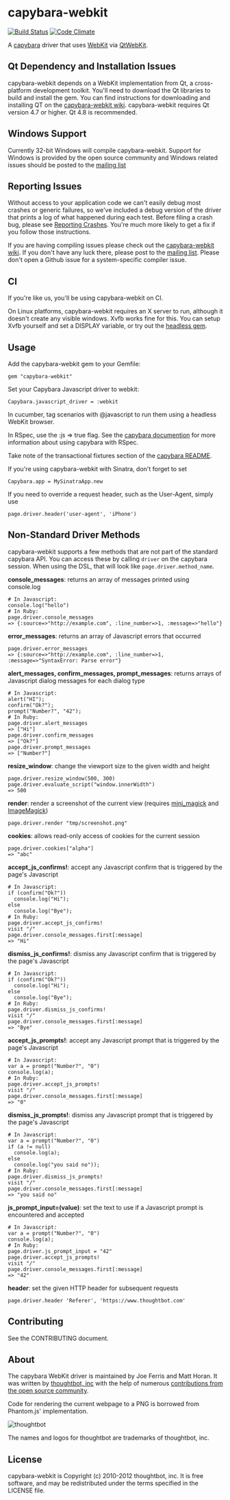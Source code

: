 capybara-webkit
===============

[![Build Status](https://secure.travis-ci.org/thoughtbot/capybara-webkit.png?branch=master)](https://travis-ci.org/thoughtbot/capybara-webkit) [![Code Climate](https://codeclimate.com/badge.png)](https://codeclimate.com/github/thoughtbot/capybara-webkit)

A [capybara](https://github.com/jnicklas/capybara) driver that uses [WebKit](http://webkit.org) via [QtWebKit](http://doc.qt.nokia.com/4.7/qtwebkit.html).

Qt Dependency and Installation Issues
-------------------------------------

capybara-webkit depends on a WebKit implementation from Qt, a cross-platform
development toolkit. You'll need to download the Qt libraries to build and
install the gem. You can find instructions for downloading and installing QT on
the
[capybara-webkit wiki](https://github.com/thoughtbot/capybara-webkit/wiki/Installing-Qt-and-compiling-capybara-webkit).
capybara-webkit requires Qt version 4.7 or higher. Qt 4.8 is recommended.

Windows Support
---------------

Currently 32-bit Windows will compile capybara-webkit. Support for Windows is provided by the open source community and Windows related issues should be posted to the [mailing list](http://groups.google.com/group/capybara-webkit)

Reporting Issues
----------------

Without access to your application code we can't easily debug most crashes or
generic failures, so we've included a debug version of the driver that prints a
log of what happened during each test. Before filing a crash bug, please see
[Reporting Crashes](https://github.com/thoughtbot/capybara-webkit/wiki/Reporting-Crashes).
You're much more likely to get a fix if you follow those instructions.

If you are having compiling issues please check out the
[capybara-webkit wiki](https://github.com/thoughtbot/capybara-webkit/wiki/Installing-Qt-and-compiling-capybara-webkit).
If you don't have any luck there, please post to the
[mailing list](http://groups.google.com/group/capybara-webkit). Please don't
open a Github issue for a system-specific compiler issue.

CI
--

If you're like us, you'll be using capybara-webkit on CI.

On Linux platforms, capybara-webkit requires an X server to run, although it doesn't create any visible windows. Xvfb works fine for this. You can setup Xvfb yourself and set a DISPLAY variable, or try out the [headless gem](https://github.com/leonid-shevtsov/headless).

Usage
-----

Add the capybara-webkit gem to your Gemfile:

    gem "capybara-webkit"

Set your Capybara Javascript driver to webkit:

    Capybara.javascript_driver = :webkit

In cucumber, tag scenarios with @javascript to run them using a headless WebKit browser.

In RSpec, use the :js => true flag. See the [capybara documention](http://rubydoc.info/gems/capybara#Using_Capybara_with_RSpec) for more information about using capybara with RSpec.

Take note of the transactional fixtures section of the [capybara README](https://github.com/jnicklas/capybara/blob/master/README.md).

If you're using capybara-webkit with Sinatra, don't forget to set

    Capybara.app = MySinatraApp.new

If you need to override a request header, such as the User-Agent, simply use

    page.driver.header('user-agent', 'iPhone')

Non-Standard Driver Methods
---------------------------

capybara-webkit supports a few methods that are not part of the standard capybara API. You can access these by calling `driver` on the capybara session. When using the DSL, that will look like `page.driver.method_name`.

**console_messages**: returns an array of messages printed using console.log

    # In Javascript:
    console.log("hello")
    # In Ruby:
    page.driver.console_messages
    => {:source=>"http://example.com", :line_number=>1, :message=>"hello"}

**error_messages**: returns an array of Javascript errors that occurred

    page.driver.error_messages
    => {:source=>"http://example.com", :line_number=>1, :message=>"SyntaxError: Parse error"}

**alert_messages, confirm_messages, prompt_messages**: returns arrays of Javascript dialog messages for each dialog type

    # In Javascript:
    alert("HI");
    confirm("Ok?");
    prompt("Number?", "42");
    # In Ruby:
    page.driver.alert_messages
    => ["Hi"]
    page.driver.confirm_messages
    => ["Ok?"]
    page.driver.prompt_messages
    => ["Number?"]

**resize_window**: change the viewport size to the given width and height

    page.driver.resize_window(500, 300)
    page.driver.evaluate_script("window.innerWidth")
    => 500

**render**: render a screenshot of the current view (requires [mini_magick](https://github.com/probablycorey/mini_magick) and [ImageMagick](http://www.imagemagick.org))

    page.driver.render "tmp/screenshot.png"

**cookies**: allows read-only access of cookies for the current session

    page.driver.cookies["alpha"]
    => "abc"

**accept_js_confirms!**: accept any Javascript confirm that is triggered by the page's Javascript

    # In Javascript:
    if (confirm("Ok?"))
      console.log("Hi");
    else
      console.log("Bye");
    # In Ruby:
    page.driver.accept_js_confirms!
    visit "/"
    page.driver.console_messages.first[:message]
    => "Hi"

**dismiss_js_confirms!**: dismiss any Javascript confirm that is triggered by the page's Javascript

    # In Javascript:
    if (confirm("Ok?"))
      console.log("Hi");
    else
      console.log("Bye");
    # In Ruby:
    page.driver.dismiss_js_confirms!
    visit "/"
    page.driver.console_messages.first[:message]
    => "Bye"

**accept_js_prompts!**: accept any Javascript prompt that is triggered by the page's Javascript

    # In Javascript:
    var a = prompt("Number?", "0")
    console.log(a);
    # In Ruby:
    page.driver.accept_js_prompts!
    visit "/"
    page.driver.console_messages.first[:message]
    => "0"

**dismiss_js_prompts!**: dismiss any Javascript prompt that is triggered by the page's Javascript

    # In Javascript:
    var a = prompt("Number?", "0")
    if (a != null)
      console.log(a);
    else
      console.log("you said no"));
    # In Ruby:
    page.driver.dismiss_js_prompts!
    visit "/"
    page.driver.console_messages.first[:message]
    => "you said no"

**js_prompt_input=(value)**: set the text to use if a Javascript prompt is encountered and accepted

    # In Javascript:
    var a = prompt("Number?", "0")
    console.log(a);
    # In Ruby:
    page.driver.js_prompt_input = "42"
    page.driver.accept_js_prompts!
    visit "/"
    page.driver.console_messages.first[:message]
    => "42"

**header**: set the given HTTP header for subsequent requests

    page.driver.header 'Referer', 'https://www.thoughtbot.com'

Contributing
------------

See the CONTRIBUTING document.

About
-----

The capybara WebKit driver is maintained by Joe Ferris and Matt Horan. It was written by [thoughtbot, inc](http://thoughtbot.com/community) with the help of numerous [contributions from the open source community](https://github.com/thoughtbot/capybara-webkit/contributors).

Code for rendering the current webpage to a PNG is borrowed from Phantom.js' implementation.

![thoughtbot](http://thoughtbot.com/images/tm/logo.png)

The names and logos for thoughtbot are trademarks of thoughtbot, inc.

License
-------

capybara-webkit is Copyright (c) 2010-2012 thoughtbot, inc. It is free software, and may be redistributed under the terms specified in the LICENSE file.

